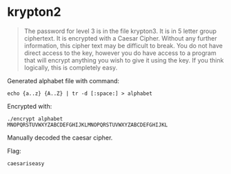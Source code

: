 # krypton2
> The password for level 3 is in the file krypton3. It is in 5 letter group
> ciphertext. It is encrypted with a Caesar Cipher. Without any further
> information, this cipher text may be difficult to break. You do not have
> direct access to the key, however you do have access to a program that will
> encrypt anything you wish to give it using the key. If you think logically,
> this is completely easy.

Generated alphabet file with command:
```
echo {a..z} {A..Z} | tr -d [:space:] > alphabet
```

Encrypted with:
```
./encrypt alphabet
MNOPQRSTUVWXYZABCDEFGHIJKLMNOPQRSTUVWXYZABCDEFGHIJKL
```

Manually decoded the caesar cipher.

Flag:
```
caesariseasy
```
